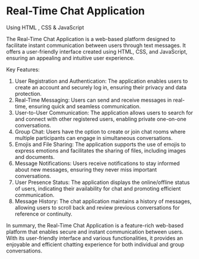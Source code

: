 # Real-Time Chat Application
Using HTML , CSS & JavaScript

The Real-Time Chat Application is a web-based platform designed to facilitate instant communication between users through text messages. It offers a user-friendly interface created using HTML, CSS, and JavaScript, ensuring an appealing and intuitive user experience.

Key Features:

1. User Registration and Authentication: The application enables users to create an account and securely log in, ensuring their privacy and data protection.
2. Real-Time Messaging: Users can send and receive messages in real-time, ensuring quick and seamless communication.
3. User-to-User Communication: The application allows users to search for and connect with other registered users, enabling private one-on-one conversations.
4. Group Chat: Users have the option to create or join chat rooms where multiple participants can engage in simultaneous conversations.
5. Emojis and File Sharing: The application supports the use of emojis to express emotions and facilitates the sharing of files, including images and documents.
6. Message Notifications: Users receive notifications to stay informed about new messages, ensuring they never miss important conversations.
7. User Presence Status: The application displays the online/offline status of users, indicating their availability for chat and promoting efficient communication.
8. Message History: The chat application maintains a history of messages, allowing users to scroll back and review previous conversations for reference or continuity.

In summary, the Real-Time Chat Application is a feature-rich web-based platform that enables secure and instant communication between users. With its user-friendly interface and various functionalities, it provides an enjoyable and efficient chatting experience for both individual and group conversations.
